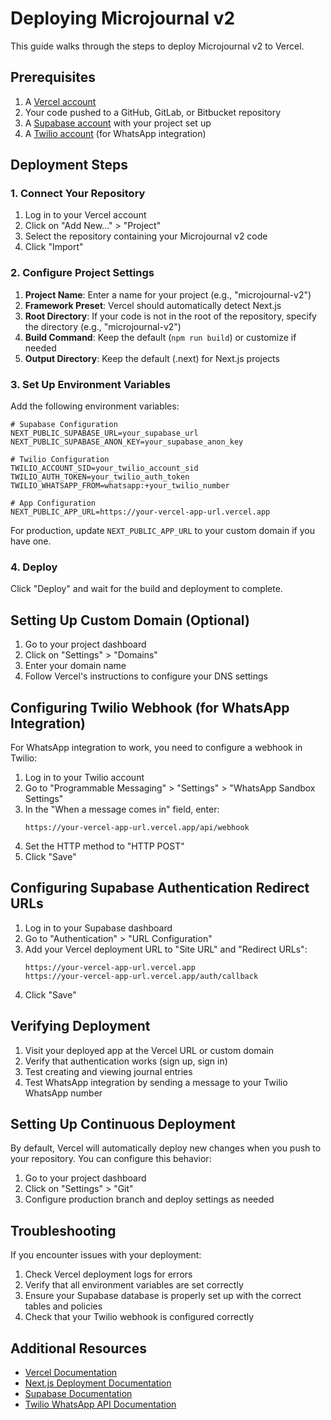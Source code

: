 # Deploying Microjournal v2

This guide walks through the steps to deploy Microjournal v2 to Vercel.

## Prerequisites

1. A [Vercel account](https://vercel.com/signup)
2. Your code pushed to a GitHub, GitLab, or Bitbucket repository
3. A [Supabase account](https://supabase.com) with your project set up
4. A [Twilio account](https://www.twilio.com) (for WhatsApp integration)

## Deployment Steps

### 1. Connect Your Repository

1. Log in to your Vercel account
2. Click on "Add New..." > "Project"
3. Select the repository containing your Microjournal v2 code
4. Click "Import"

### 2. Configure Project Settings

1. **Project Name**: Enter a name for your project (e.g., "microjournal-v2")
2. **Framework Preset**: Vercel should automatically detect Next.js
3. **Root Directory**: If your code is not in the root of the repository, specify the directory (e.g., "microjournal-v2")
4. **Build Command**: Keep the default (`npm run build`) or customize if needed
5. **Output Directory**: Keep the default (.next) for Next.js projects

### 3. Set Up Environment Variables

Add the following environment variables:

```
# Supabase Configuration
NEXT_PUBLIC_SUPABASE_URL=your_supabase_url
NEXT_PUBLIC_SUPABASE_ANON_KEY=your_supabase_anon_key

# Twilio Configuration
TWILIO_ACCOUNT_SID=your_twilio_account_sid
TWILIO_AUTH_TOKEN=your_twilio_auth_token
TWILIO_WHATSAPP_FROM=whatsapp:+your_twilio_number

# App Configuration
NEXT_PUBLIC_APP_URL=https://your-vercel-app-url.vercel.app
```

For production, update `NEXT_PUBLIC_APP_URL` to your custom domain if you have one.

### 4. Deploy

Click "Deploy" and wait for the build and deployment to complete.

## Setting Up Custom Domain (Optional)

1. Go to your project dashboard
2. Click on "Settings" > "Domains"
3. Enter your domain name
4. Follow Vercel's instructions to configure your DNS settings

## Configuring Twilio Webhook (for WhatsApp Integration)

For WhatsApp integration to work, you need to configure a webhook in Twilio:

1. Log in to your Twilio account
2. Go to "Programmable Messaging" > "Settings" > "WhatsApp Sandbox Settings"
3. In the "When a message comes in" field, enter:
   ```
   https://your-vercel-app-url.vercel.app/api/webhook
   ```
4. Set the HTTP method to "HTTP POST"
5. Click "Save"

## Configuring Supabase Authentication Redirect URLs

1. Log in to your Supabase dashboard
2. Go to "Authentication" > "URL Configuration"
3. Add your Vercel deployment URL to "Site URL" and "Redirect URLs":
   ```
   https://your-vercel-app-url.vercel.app
   https://your-vercel-app-url.vercel.app/auth/callback
   ```
4. Click "Save"

## Verifying Deployment

1. Visit your deployed app at the Vercel URL or custom domain
2. Verify that authentication works (sign up, sign in)
3. Test creating and viewing journal entries
4. Test WhatsApp integration by sending a message to your Twilio WhatsApp number

## Setting Up Continuous Deployment

By default, Vercel will automatically deploy new changes when you push to your repository. You can configure this behavior:

1. Go to your project dashboard
2. Click on "Settings" > "Git"
3. Configure production branch and deploy settings as needed

## Troubleshooting

If you encounter issues with your deployment:

1. Check Vercel deployment logs for errors
2. Verify that all environment variables are set correctly
3. Ensure your Supabase database is properly set up with the correct tables and policies
4. Check that your Twilio webhook is configured correctly

## Additional Resources

- [Vercel Documentation](https://vercel.com/docs)
- [Next.js Deployment Documentation](https://nextjs.org/docs/deployment)
- [Supabase Documentation](https://supabase.com/docs)
- [Twilio WhatsApp API Documentation](https://www.twilio.com/docs/whatsapp/api) 